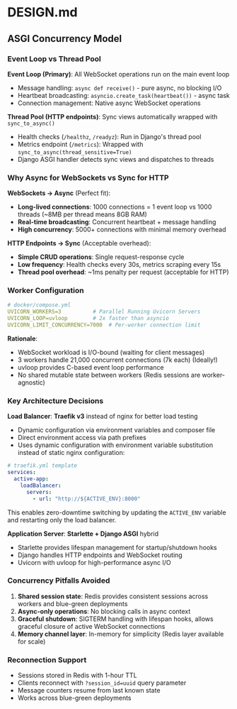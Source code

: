 # DESIGN.md

## ASGI Concurrency Model

### Event Loop vs Thread Pool

**Event Loop (Primary)**: All WebSocket operations run on the main event loop
- Message handling: `async def receive()` - pure async, no blocking I/O
- Heartbeat broadcasting: `asyncio.create_task(heartbeat())` - async task
- Connection management: Native async WebSocket operations

**Thread Pool (HTTP endpoints)**: Sync views automatically wrapped with `sync_to_async()`
- Health checks (`/healthz`, `/readyz`): Run in Django's thread pool
- Metrics endpoint (`/metrics`): Wrapped with `sync_to_async(thread_sensitive=True)`
- Django ASGI handler detects sync views and dispatches to threads

### Why Async for WebSockets vs Sync for HTTP

**WebSockets → Async** (Perfect fit):
- **Long-lived connections**: 1000 connections = 1 event loop vs 1000 threads (~8MB per thread means 8GB RAM)
- **Real-time broadcasting**: Concurrent heartbeat + message handling
- **High concurrency**: 5000+ connections with minimal memory overhead

**HTTP Endpoints → Sync** (Acceptable overhead):
- **Simple CRUD operations**: Single request-response cycle
- **Low frequency**: Health checks every 30s, metrics scraping every 15s
- **Thread pool overhead**: ~1ms penalty per request (acceptable for HTTP)

### Worker Configuration

```yaml
# docker/compose.yml
UVICORN_WORKERS=3          # Parallel Running Uvicorn Servers
UVICORN_LOOP=uvloop        # 2x faster than asyncio
UVICORN_LIMIT_CONCURRENCY=7000  # Per-worker connection limit
```

**Rationale**: 
- WebSocket workload is I/O-bound (waiting for client messages)
- 3 workers handle 21,000 concurrent connections (7k each) (Ideally!)
- uvloop provides C-based event loop performance
- No shared mutable state between workers (Redis sessions are worker-agnostic)


### Key Architecture Decisions

**Load Balancer**: **Traefik v3** instead of nginx for better load testing
- Dynamic configuration via environment variables and composer file
- Direct environment access via path prefixes
- Uses dynamic configuration with environment variable substitution instead of static nginx configuration:

```yaml
# traefik.yml template
services:
  active-app:
    loadBalancer:
      servers:
        - url: "http://${ACTIVE_ENV}:8000"
```

This enables zero-downtime switching by updating the `ACTIVE_ENV` variable and restarting only the load balancer.

**Application Server**: **Starlette + Django ASGI** hybrid
- Starlette provides lifespan management for startup/shutdown hooks
- Django handles HTTP endpoints and WebSocket routing
- Uvicorn with uvloop for high-performance async I/O

### Concurrency Pitfalls Avoided

1. **Shared session state**: Redis provides consistent sessions across workers and blue-green deployments
2. **Async-only operations**: No blocking calls in async context
3. **Graceful shutdown**: SIGTERM handling with lifespan hooks, allows graceful closure of active WebSocket connections
4. **Memory channel layer**: In-memory for simplicity (Redis layer available for scale)

### Reconnection Support

- Sessions stored in Redis with 1-hour TTL
- Clients reconnect with `?session_id=uuid` query parameter
- Message counters resume from last known state
- Works across blue-green deployments

